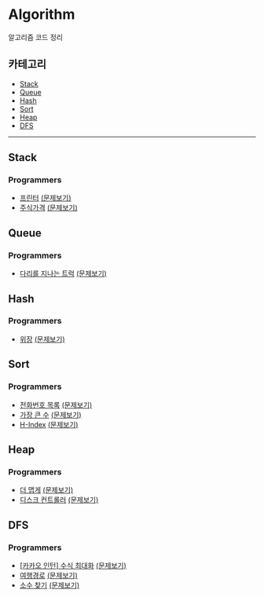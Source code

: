 # Algorithm
알고리즘 코드 정리

## 카테고리
- [Stack](#stack)
- [Queue](#queue)
- [Hash](#hash)
- [Sort](#sort)
- [Heap](#heap)
- [DFS](#dfs)

---

## Stack
### Programmers
- [프린터](https://github.com/MoNireu/Algorithm/blob/main/stack/programmers/42587.py) [(문제보기)](https://programmers.co.kr/learn/courses/30/lessons/42587)
- [주식가격](https://github.com/MoNireu/Algorithm/blob/main/stack/programmers/42584.py) [(문제보기)](https://programmers.co.kr/learn/courses/30/lessons/42584)


## Queue
### Programmers
- [다리를 지나는 트럭](https://github.com/MoNireu/Algorithm/blob/main/queue/programmers/42583.py) [(문제보기)](https://programmers.co.kr/learn/courses/30/lessons/42583#)

## Hash
### Programmers
- [위장](https://github.com/MoNireu/Algorithm/blob/main/hash/programmers/42578.py) [(문제보기)](https://programmers.co.kr/learn/courses/30/lessons/42578)

## Sort
### Programmers
- [전화번호 목록](https://github.com/MoNireu/Algorithm/blob/main/sort/programmers/42577.py) [(문제보기)](https://programmers.co.kr/learn/courses/30/lessons/42577)
- [가장 큰 수](https://github.com/MoNireu/Algorithm/blob/main/sort/programmers/42746.py) [(문제보기)](https://programmers.co.kr/learn/courses/30/lessons/42746)
- [H-Index](https://github.com/MoNireu/Algorithm/blob/main/sort/programmers/42747.py) [(문제보기)](https://programmers.co.kr/learn/courses/30/lessons/42747)

## Heap
### Programmers
- [더 맵게](https://github.com/MoNireu/Algorithm/blob/main/heap/programmers/42626.py) [(문제보기)](https://programmers.co.kr/learn/courses/30/lessons/42626)
- [디스크 컨트롤러](https://github.com/MoNireu/Algorithm/blob/main/heap/programmers/42627.py) [(문제보기)](https://programmers.co.kr/learn/courses/30/lessons/42627)


## DFS
### Programmers
- [[카카오 인턴] 수식 최대화](https://github.com/MoNireu/Algorithm/blob/main/dfs/Programmers/67257.py) [(문제보기)](https://programmers.co.kr/learn/courses/30/lessons/67257)
- [여행경로](https://github.com/MoNireu/Algorithm/blob/main/dfs/Programmers/43164.py) [(문제보기)](https://programmers.co.kr/learn/courses/30/lessons/43164)
- [소수 찾기](https://github.com/MoNireu/Algorithm/blob/main/dfs/Programmers/42839.py) [(문제보기)](https://programmers.co.kr/learn/courses/30/lessons/42839)




